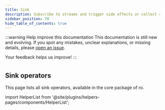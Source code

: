 ```yaml
---
title: Sink
description: Subscribe to streams and trigger side effects or collect results.
sidebar_position: 70
hide_table_of_contents: true
---
```


:::warning Help improve this documentation
This documentation is still new and evolving. If you spot any mistakes, unclear explanations, or missing details, please [open an issue](https://github.com/samber/ro/issues).

Your feedback helps us improve!
:::

#
## Sink operators

This page lists all sink operators, available in the core package of ro.

import HelperList from '@site/plugins/helpers-pages/components/HelperList';

<HelperList 
  type="core"
  category="sink"
/>
